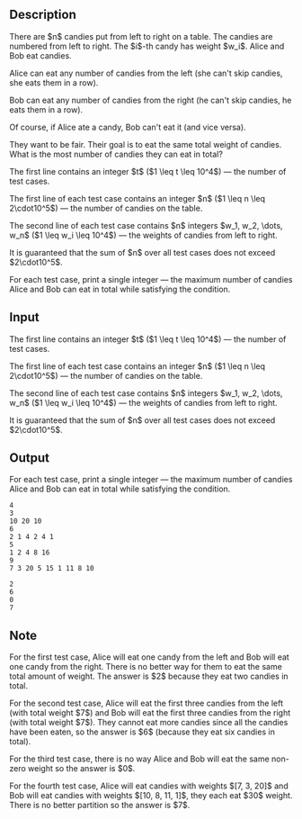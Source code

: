 ## Description

<div><p>There are $n$ candies put from left to right on a table. The candies are numbered from left to right. The $i$-th candy has weight $w_i$. Alice and Bob eat candies. </p><p>Alice can eat any number of candies from the left (she can't skip candies, she eats them in a row). </p><p>Bob can eat any number of candies from the right (he can't skip candies, he eats them in a row). </p><p>Of course, if Alice ate a candy, Bob can't eat it (and vice versa).</p><p>They want to be fair. Their goal is to eat the same total weight of candies. What is the most number of candies they can eat in total?</p></div><div class="input-specification"><p>The first line contains an integer $t$ ($1 \leq t \leq 10^4$)&nbsp;— the number of test cases.</p><p>The first line of each test case contains an integer $n$ ($1 \leq n \leq 2\cdot10^5$)&nbsp;— the number of candies on the table.</p><p>The second line of each test case contains $n$ integers $w_1, w_2, \dots, w_n$ ($1 \leq w_i \leq 10^4$)&nbsp;— the weights of candies from left to right.</p><p>It is guaranteed that the sum of $n$ over all test cases does not exceed $2\cdot10^5$.</p></div><div class="output-specification"><p>For each test case, print a single integer&nbsp;— the maximum number of candies Alice and Bob can eat in total while satisfying the condition.</p></div>

## Input

<p>The first line contains an integer $t$ ($1 \leq t \leq 10^4$)&nbsp;— the number of test cases.</p><p>The first line of each test case contains an integer $n$ ($1 \leq n \leq 2\cdot10^5$)&nbsp;— the number of candies on the table.</p><p>The second line of each test case contains $n$ integers $w_1, w_2, \dots, w_n$ ($1 \leq w_i \leq 10^4$)&nbsp;— the weights of candies from left to right.</p><p>It is guaranteed that the sum of $n$ over all test cases does not exceed $2\cdot10^5$.</p>

## Output

<p>For each test case, print a single integer&nbsp;— the maximum number of candies Alice and Bob can eat in total while satisfying the condition.</p>





```input1
4
3
10 20 10
6
2 1 4 2 4 1
5
1 2 4 8 16
9
7 3 20 5 15 1 11 8 10
```




```output1
2
6
0
7
```



## Note

<p>For the first test case, Alice will eat one candy from the left and Bob will eat one candy from the right. There is no better way for them to eat the same total amount of weight. The answer is $2$ because they eat two candies in total.</p><p>For the second test case, Alice will eat the first three candies from the left (with total weight $7$) and Bob will eat the first three candies from the right (with total weight $7$). They cannot eat more candies since all the candies have been eaten, so the answer is $6$ (because they eat six candies in total).</p><p>For the third test case, there is no way Alice and Bob will eat the same non-zero weight so the answer is $0$.</p><p>For the fourth test case, Alice will eat candies with weights $[7, 3, 20]$ and Bob will eat candies with weights $[10, 8, 11, 1]$, they each eat $30$ weight. There is no better partition so the answer is $7$.</p>
